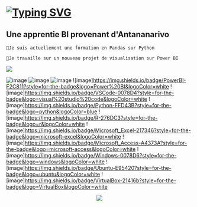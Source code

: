 
  # [![Typing SVG](https://readme-typing-svg.demolab.com?font=Fira+Code&pause=5&color=502083&random=false&width=435&lines=Bonjour!Je+suis+Sarah;Une+apprentie+Business+Intelligence;POWER+BI;SQL;LANGAGE+R)](https://git.io/typing-svg)

 ## Une apprentie BI provenant d'Antananarivo   
 
    💼Je suis actuellement une formation en Pandas sur Python    
    
    🎯Je travaille sur un nouveau projet de visualisation sur Power BI
  <img src="{https://img.shields.io/badge/RStudio-75AADB?style=for-the-badge&logo=RStudio&logoColor=white}" />

  ![image]({https://img.shields.io/badge/MySQL-005C84?style=for-the-badge&logo=mysql&logoColor=white})
   ![image]({https://img.shields.io/badge/PostgreSQL-316192?style=for-the-badge&logo=postgresql&logoColor=white})
   ![image]({https://img.shields.io/badge/Udemy-EC5252?style=for-the-badge&logo=Udemy&logoColor=white})
   ![image]https://img.shields.io/badge/PowerBI-F2C811?style=for-the-badge&logo=Power%20BI&logoColor=white
   ![image]https://img.shields.io/badge/VSCode-0078D4?style=for-the-badge&logo=visual%20studio%20code&logoColor=white
   ![image]https://img.shields.io/badge/Python-FFD43B?style=for-the-badge&logo=python&logoColor=blue
   ![image]https://img.shields.io/badge/R-276DC3?style=for-the-badge&logo=r&logoColor=white
   ![image]https://img.shields.io/badge/Microsoft_Excel-217346?style=for-the-badge&logo=microsoft-excel&logoColor=white
   ![image]https://img.shields.io/badge/Microsoft_Access-A4373A?style=for-the-badge&logo=microsoft-access&logoColor=white
   ![image]https://img.shields.io/badge/Windows-0078D6?style=for-the-badge&logo=windows&logoColor=white
   ![image]https://img.shields.io/badge/Ubuntu-E95420?style=for-the-badge&logo=ubuntu&logoColor=white
   ![image]https://img.shields.io/badge/VirtualBox-21416b?style=for-the-badge&logo=VirtualBox&logoColor=white
   <p align="center">
  <a href="https://skillicons.dev">
    <img src="https://skillicons.dev/icons?i=git,kubernetes,docker,c,vim" />
  </a>
</p>
   
